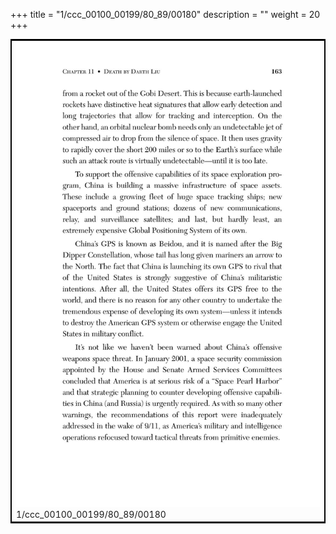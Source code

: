 +++
title = "1/ccc_00100_00199/80_89/00180"
description = ""
weight = 20
+++

<table style="border:2px solid black;max-width:800px;max-height:800px;" 
><tr><td>
<img class="center-fit-jpg"
src="/jpg_/out_jpg_dbc_180.jpg">
1/ccc_00100_00199/80_89/00180
</img></td></tr></table>
